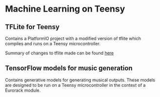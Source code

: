 # Machine Learning on Teensy

## TFLite for Teensy

Contains a PlatformIO project with a modified version of tflite which compiles and runs on a Teensy microcontroller.

Summary of changes to tflite made can be found [here](https://pigatron-industries.github.io/2023/08/18/Teensy-TFLite.html)


## TensorFlow models for music generation

Contains generative models for generating musical outputs. These models are designed to be run on a Teensy microcontroller in the context of a Eurorack module.

